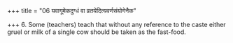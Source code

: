 +++
title = "06 यवागूमेकदुग्धं वा व्रतयेदित्यवर्णसंयोगेनैक"

+++
6. Some (teachers) teach that without any reference to the caste either gruel or milk of a single cow should be taken as the fast-food.
